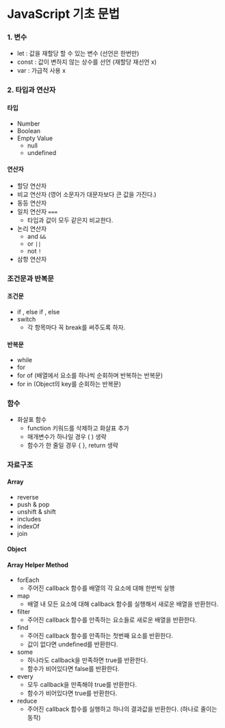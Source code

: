 # JavaScript 기초 문법



### 1. 변수

* let : 값을 재할당 할 수 있는 변수 (선언은 한번만)
* const : 값이 변하지 않는 상수를 선언 (재할당 재선언 x)
* var : 가급적 사용 x



### 2. 타입과 연산자

#### 타입

* Number
* Boolean
* Empty Value
  * null
  * undefined

#### 연산자

* 할당 연산자
* 비교 연산자 (영어 소문자가 대문자보다 큰 값을 가진다.)
* 동등 연산자
* 일치 연산자 `===`
  * 타입과 값이 모두 같은지 비교한다.
* 논리 연산자
  * and `&&`
  * or `||`
  * not `!`
* 삼항 연산자



### 조건문과 반복문

#### 조건문

* if , else if , else
* switch
  * 각 항목마다 꼭 break를 써주도록 하자.



#### 반복문

* while
* for
* for of (배열에서 요소를 하나씩 순회하며 반복하는 반복문)
* for in (Object의 key를 순회하는 반복문)



### 함수

* 화살표 함수
  * function 키워드를 삭제하고 화살표 추가
  * 매개변수가 하나일 경우 ( ) 생략
  * 함수가 한 줄일 경우 { }, return 생략



### 자료구조

#### Array

* reverse
* push & pop
* unshift & shift
* includes
* indexOf
* join



#### Object



#### Array Helper Method

* forEach
  * 주어진 callback 함수를 배열의 각 요소에 대해 한번씩 실행
* map
  * 배열 내 모든 요소에 대해 callback 함수를 실행해서 새로운 배열을 반환한다.
* filter
  * 주어진 callback 함수를 만족하는 요소들로 새로운 배열을 반환한다.
* find
  * 주어진 callback 함수를 만족하는 첫번째 요소를 반환한다.
  * 값이 없다면 undefined를 반환한다.
* some
  * 하나라도 callback을 만족하면 true를 반환한다.
  * 함수가 비어있다면 false를 반환한다.
* every
  * 모두 callback을 만족해야 true를 반환한다.
  * 함수가 비어있다면 true를 반환한다.
* reduce
  * 주어진 callback 함수를 실행하고 하나의 결과값을 반환한다. (하나로 줄이는 동작)